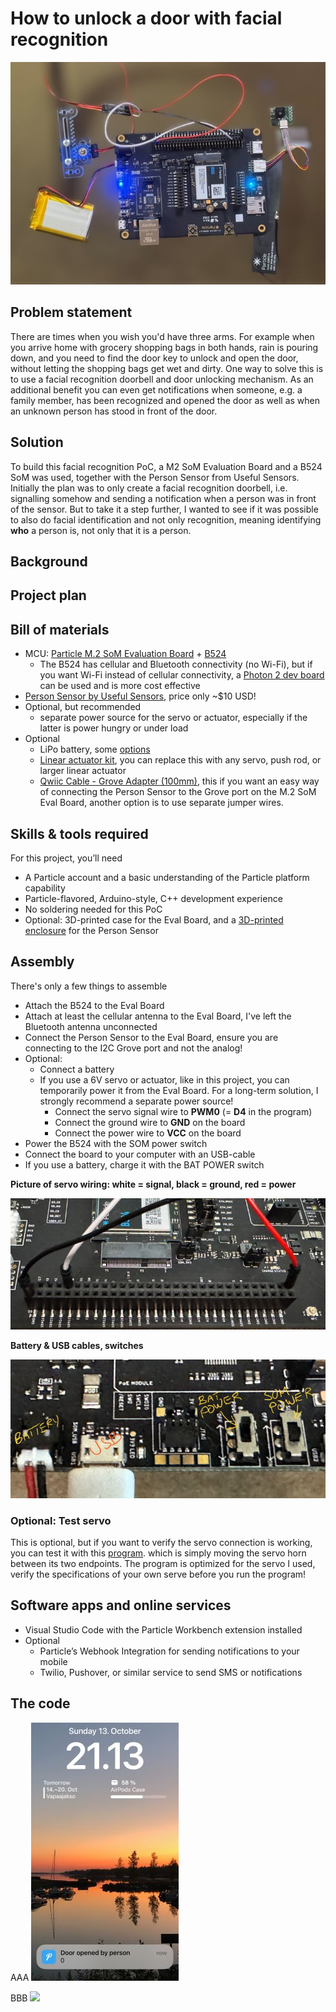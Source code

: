 # How to unlock a door with facial recognition

![](/images/IMG_4443_cropped.jpg)


## Problem statement

There are times when you wish you'd have three arms. For example when you arrive home with grocery shopping bags in both hands, rain is pouring down, and you need to find the door key to unlock and open the door, without letting the shopping bags get wet and dirty. One way to solve this is to use a facial recognition doorbell and door unlocking mechanism. As an additional benefit you can even get notifications when someone, e.g. a family member, has been recognized and opened the door as well as when an unknown person has stood in front of the door.

## Solution

To build this facial recognition PoC, a M2 SoM Evaluation Board and a B524 SoM was used, together with the Person Sensor from Useful Sensors. Initially the plan was to only create a facial recognition doorbell, i.e. signalling somehow and sending a notification when a person was in front of the sensor. But to take it a step further, I wanted to see if it was possible to also do facial identification and not only recognition, meaning identifying **who** a person is, not only that it is a person. 


## Background

## Project plan

## Bill of materials

- MCU: [Particle M.2 SoM Evaluation Board](https://store.particle.io/products/som-evaluation-board?_pos=1&_sid=a6a33f54b&_ss=r) + [B524](https://store.particle.io/products/b-series-lte-cat1-3g-2g-europe-ethersim?_pos=1&_sid=c3651bdc9&_ss=r)
  - The B524 has cellular and Bluetooth connectivity (no Wi-Fi), but if you want Wi-Fi instead of cellular connectivity, a [Photon 2 dev board](https://store.particle.io/products/photon-2?_pos=1&_sid=5598553d5&_ss=r) can be used and is more cost effective 
- [Person Sensor by Useful Sensors](https://www.sparkfun.com/products/21231), price only ~$10 USD!
- Optional, but recommended
  - separate power source for the servo or actuator, especially if the latter is power hungry or under load 
- Optional
  - LiPo battery, some [options](https://docs.particle.io/hardware/power/batteries/)
  - [Linear actuator kit](https://kitronik.co.uk/products/2595-linear-actuator?_pos=3&_sid=e648f346a&_ss=r), you can replace this with any servo, push rod, or larger linear actuator
  - [Qwiic Cable - Grove Adapter (100mm)](https://www.sparkfun.com/products/15109), this if you want an easy way of connecting the Person Sensor to the Grove port on the M.2 SoM Eval Board, another option is to use separate jumper wires.

## Skills & tools required

For this project, you’ll need

- A Particle account and a basic understanding of the Particle platform capability
- Particle-flavored, Arduino-style, C++ development experience
- No soldering needed for this PoC
- Optional: 3D-printed case for the Eval Board, and a [3D-printed enclosure](https://thangs.com/designer/ZackFreedman/3d-model/Person%20Sensor%20Mount%20-%20Print-in-place%2C%20nothing%20but%20filament%21-836098) for the Person Sensor 


## Assembly

There's only a few things to assemble
- Attach the B524 to the Eval Board
- Attach at least the cellular antenna to the Eval Board, I've left the Bluetooth antenna unconnected
- Connect the Person Sensor to the Eval Board, ensure you are connecting to the I2C Grove port and not the analog!
- Optional: 
  - Connect a battery 
  - If you use a 6V servo or actuator, like in this project, you can temporarily power it from the Eval Board. For a long-term solution, I strongly recommend a separate power source!
    - Connect the servo signal wire to **PWM0** (= **D4** in the program)
    - Connect the ground wire to **GND** on the board
    - Connect the power wire to **VCC** on the board
- Power the B524 with the SOM power switch
- Connect the board to your computer with an USB-cable
- If you use a battery, charge it with the BAT POWER switch

**Picture of servo wiring: white = signal, black = ground, red = power**

![](/images/IMG_4446_cropped.jpg)


**Battery & USB cables, switches**

![](/images/IMG_4451_annotated_cropped.jpg)


### Optional: Test servo

This is optional, but if you want to verify the servo connection is working, you can test it with this [program](/backup/Servo.cpp). which is simply moving the servo horn between its two endpoints. The program is optimized for the servo I used, verify the specifications of your own serve before you run the program!

## Software apps and online services

- Visual Studio Code with the Particle Workbench extension installed
- Optional
  - Particle’s Webhook Integration for sending notifications to your mobile
  - Twilio, Pushover, or similar service to send SMS or notifications

## The code

AAA
![](/images/IMG_4441_cropped.jpg)

BBB
![](/images/Facial_recognition_door_unlock.gif)
